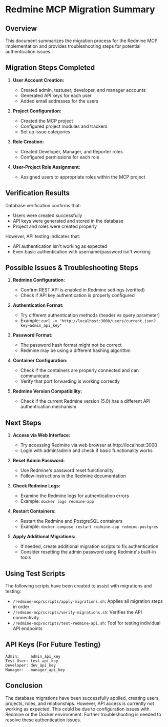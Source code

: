 # Redmine MCP Migration Summary

## Overview

This document summarizes the migration process for the Redmine MCP implementation and provides troubleshooting steps for potential authentication issues.

## Migration Steps Completed

1. **User Account Creation:**
   - Created admin, testuser, developer, and manager accounts
   - Generated API keys for each user
   - Added email addresses for the users

2. **Project Configuration:**
   - Created the MCP project
   - Configured project modules and trackers
   - Set up issue categories

3. **Role Creation:**
   - Created Developer, Manager, and Reporter roles
   - Configured permissions for each role

4. **User-Project Role Assignment:**
   - Assigned users to appropriate roles within the MCP project

## Verification Results

Database verification confirms that:
- Users were created successfully
- API keys were generated and stored in the database
- Project and roles were created properly

However, API testing indicates that:
- API authentication isn't working as expected
- Even basic authentication with username/password isn't working

## Possible Issues & Troubleshooting Steps

1. **Redmine Configuration:**
   - Confirm REST API is enabled in Redmine settings (verified)
   - Check if API key authentication is properly configured

2. **Authentication Format:**
   - Try different authentication methods (header vs query parameter)
   - Example: `curl -v "http://localhost:3000/users/current.json?key=admin_api_key"`

3. **Password Format:**
   - The password hash format might not be correct
   - Redmine may be using a different hashing algorithm

4. **Container Configuration:**
   - Check if the containers are properly connected and can communicate
   - Verify that port forwarding is working correctly

5. **Redmine Version Compatibility:**
   - Check if the current Redmine version (5.0) has a different API authentication mechanism

## Next Steps

1. **Access via Web Interface:**
   - Try accessing Redmine via web browser at http://localhost:3000
   - Login with admin/admin and check if basic functionality works

2. **Reset Admin Password:**
   - Use Redmine's password reset functionality
   - Follow instructions in the Redmine documentation

3. **Check Redmine Logs:**
   - Examine the Redmine logs for authentication errors
   - Example: `docker logs redmine-app`

4. **Restart Containers:**
   - Restart the Redmine and PostgreSQL containers
   - Example: `docker-compose restart redmine-app redmine-postgres`

5. **Apply Additional Migrations:**
   - If needed, create additional migration scripts to fix authentication
   - Consider resetting the admin password using Redmine's built-in tools

## Using Test Scripts

The following scripts have been created to assist with migrations and testing:

- `/redmine-mcp/scripts/apply-migrations.sh`: Applies all migration steps in order
- `/redmine-mcp/scripts/verify-migrations.sh`: Verifies the API connectivity
- `/redmine-mcp/scripts/test-redmine-api.sh`: Tool for testing individual API endpoints

## API Keys (For Future Testing)

```
Admin:     admin_api_key
Test User: test_api_key
Developer: dev_api_key
Manager:   manager_api_key
```

## Conclusion

The database migrations have been successfully applied, creating users, projects, roles, and relationships. However, API access is currently not working as expected. This could be due to configuration issues with Redmine or the Docker environment. Further troubleshooting is needed to resolve these authentication issues.
